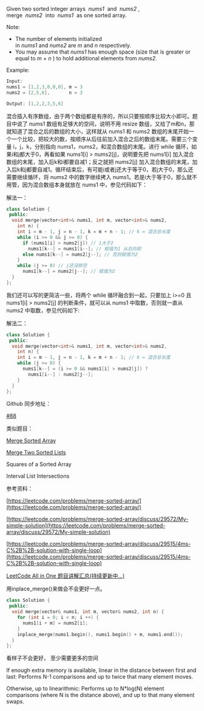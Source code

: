 Given two sorted integer arrays  _nums1_  and  _nums2_ , merge  _nums2_  into  _nums1_  as one sorted array.

Note:

- The number of elements initialized in _nums1_ and _nums2_ are _m_ and _n_ respectively.
- You may assume that _nums1_ has enough space (size that is greater or equal to _m_ + _n_ ) to hold additional elements from _nums2_.

Example:

```cpp
Input:
nums1 = [1,2,3,0,0,0], m = 3
nums2 = [2,5,6],       n = 3

Output: [1,2,2,3,5,6]
```

混合插入有序数组，由于两个数组都是有序的，所以只要按顺序比较大小即可。题目中说了 nums1 数组有足够大的空间，说明不用 resize 数组，又给了m和n，那就知道了混合之后的数组的大小，这样就从 nums1 和 nums2 数组的末尾开始一个一个比较，把较大的数，按顺序从后往前加入混合之后的数组末尾。需要三个变量 i，j，k，分别指向 nums1，nums2，和混合数组的末尾。进行 while 循环，如果i和j都大于0，再看如果 nums1[i] > nums2[j]，说明要先把 nums1[i] 加入混合数组的末尾，加入后k和i都要自减1；反之就把 nums2[j] 加入混合数组的末尾，加入后k和j都要自减1。循环结束后，有可能i或者j还大于等于0，若j大于0，那么还需要继续循环，将 nums2 中的数字继续拷入 nums1。若是i大于等于0，那么就不用管，因为混合数组本身就放在 nums1 中，参见代码如下：

解法一：

```cpp
class Solution {
 public:
  void merge(vector<int>& nums1, int m, vector<int>& nums2,
    int n) {
    int i = m - 1, j = n - 1, k = m + n - 1; // k = 混合总长度
    while (i >= 0 && j >= 0) {
      if (nums1[i] > nums2[j]) // 1大于2
        nums1[k--] = nums1[i--]; // 赋值为1 从后向前
      else nums1[k--] = nums2[j--]; // 否则赋值为2
    }
    while (j >= 0) // j还没排空
      nums1[k--] = nums2[j--]; // 赋值为2
  }
};
```

我们还可以写的更简洁一些，将两个 while 循环融合到一起，只要加上 i>=0 且 nums1[i] > nums2[j] 的判断条件，就可以从 nums1 中取数，否则就一直从 nums2 中取数，参见代码如下:

解法二：

```cpp
class Solution {
 public:
  void merge(vector<int>& nums1, int m, vector<int>& nums2,
    int n) {
    int i = m - 1, j = n - 1, k = m + n - 1; // k = 混合总长度
    while (j >= 0) {
      nums1[k--] = (i >= 0 && nums1[i] > nums2[j]) ?
        nums1[i--] : nums2[j--];
    }
  }
};
```

Github 同步地址：

[#88](https://github.com/grandyang/leetcode/issues/88)

类似题目：

[Merge Sorted Array](http://www.cnblogs.com/grandyang/p/4059650.html)

[Merge Two Sorted Lists](http://www.cnblogs.com/grandyang/p/4086297.html)

Squares of a Sorted Array

Interval List Intersections

参考资料：

[https://leetcode.com/problems/merge-sorted-array/](https://leetcode.com/problems/merge-sorted-array/)

[https://leetcode.com/problems/merge-sorted-array/discuss/29572/My-simple-solution](https://leetcode.com/problems/merge-sorted-array/discuss/29572/My-simple-solution)

[https://leetcode.com/problems/merge-sorted-array/discuss/29515/4ms-C%2B%2B-solution-with-single-loop](https://leetcode.com/problems/merge-sorted-array/discuss/29515/4ms-C%2B%2B-solution-with-single-loop)

[LeetCode All in One 题目讲解汇总(持续更新中...)](http://www.cnblogs.com/grandyang/p/4606334.html)

用inplace_merge()来做会不会更好一点。

```cpp
class Solution {
 public:
  void merge(vector& nums1, int m, vector& nums2, int n) {
    for (int i = 0; i < n; i ++) {
      nums1[i + m] = nums2[i];
    }
    inplace_merge(nums1.begin(), nums1.begin() + m, nums1.end());
  }
};
```

看样子不会更好， 至少需要更多的空间

If enough extra memory is available, linear in the distance between first and last: Performs N-1 comparisons and up to twice that many element moves.

Otherwise, up to linearithmic: Performs up to N*log(N) element comparisons (where N is the distance above), and up to that many element swaps.